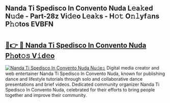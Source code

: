 ## Nanda Ti Spedisco In Convento Nuda L𝚎a𝚔ed N𝚞𝚍e - Part-28z Vi𝚍𝚎o L𝚎a𝚔s - H𝚘𝚝 O𝚗𝚕yf𝚊ns P𝚑𝚘tos EVBFN

# <h2><a href="http://kfac013.oniu.top/?m=Nanda+Ti+Spedisco+In+Convento+Nuda">🔗👉 🔴 Nanda Ti Spedisco In Convento Nuda P𝚑ot𝚘𝚜 V𝚒d𝚎o</a></h2>

[![Nanda Ti Spedisco In Convento Nuda Nu𝚍e𝚜](https://i.imgur.com/0qMVB7G.gif)](http://kfac013.oniu.top/?m=Nanda+Ti+Spedisco+In+Convento+Nuda)
Digital media creator and web entertainer Nanda Ti Spedisco In Convento Nuda, known for publishing dance and lifestyle tutorials through solo and collaborative dance presentations and brief videos. Dedicated community organizer Nanda Ti Spedisco In Convento Nuda, celebrated for their efforts to bring people together and improve their community.  
